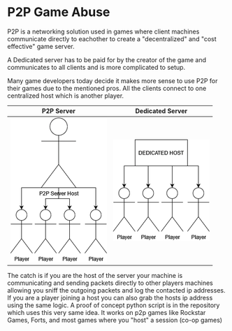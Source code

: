 # P2P Game Abuse

P2P is a networking solution used in games where client machines communicate directly to eachother to create a "decentralized" and "cost effective" game server.

A Dedicated server has to be paid for by the creator of the game and communicates to all clients and is more complicated to setup.

Many game developers today decide it makes more sense to use P2P for their games due to the mentioned pros. All the clients connect to one centralized host which is another player.

P2P Server            |  Dedicated Server
:-------------------------:|:-------------------------:
![](p2pdiagram.png)  |  ![](dedicateddiagram.png)

The catch is if you are the host of the server your machine is communicating and sending packets directly to other players machines allowing you sniff the outgoing packets and log the contacted ip addresses.
If you are a player joining a host you can also grab the hosts ip address using the same logic.
A proof of concept python script is in the repository which uses this very same idea. It works on p2p games like Rockstar Games, Forts, and most games where you "host" a session (co-op games)
